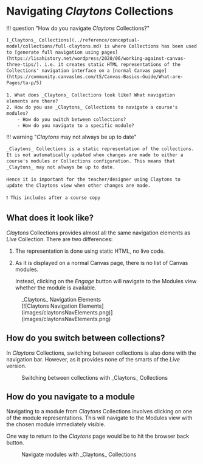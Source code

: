 # Navigating _Claytons_ Collections

!!! question "How do you navigate _Claytons_ Collections?"

	[_Claytons_ Collections](../reference/conceptual-model/collections/full-claytons.md) is where Collections has been used to [generate full navigation using pages](https://lisahistory.net/wordpress/2020/06/working-against-canvas-three-tips/). i.e. it creates static HTML representations of the Collections' navigation interface on a [normal Canvas page](https://community.canvaslms.com/t5/Canvas-Basics-Guide/What-are-Pages/ta-p/5) 

	1. What does _Claytons_ Collections look like? What navigation elements are there?
	2. How do you use _Claytons_ Collections to navigate a course's modules?
	    - How do you switch between collections?
	    - How do you navigate to a specific module?

!!! warning "_Claytons_ may not always be up to date"

	_Claytons_ Collections is a static representation of the collections. It is not automatically updated when changes are made to either a course's modules or Collections configuration. This means that _Claytons_ may not always be up to date. 

	Hence it is important for the teacher/designer using Claytons to update the Claytons view when other changes are made. 

	❗ This includes after a course copy


## What does it look like?

_Claytons_ Collections provides almost all the same navigation elements as _Live_ Collection. There are two differences:

1. The representation is done using static HTML, no live code.
2. As it is displayed on a normal Canvas page, there is no list of Canvas modules.

    Instead, clicking on the _Engage_ button will navigate to the Modules view whether the module is available.

<figure markdown>
<figcaption>_Claytons_ Navigation Elements</figcaption>
[![Claytons Navigation Elements](images/claytonsNavElements.png)](images/claytonsNavElements.png)
</figure>


## How do you switch between collections?

In _Claytons_ Collections, switching between collections is also done with the navigation bar.  However, as it provides none of the smarts of the _Live_ version.

<figure markdown>
<figcaption>Switching between collections with _Claytons_ Collections</figcaption>
<sl-animated-image src="../images/switchCollectionsClaytons.gif" alt="Switching between collections with Claytons collections" />
</figure>

## How do you navigate to a module

Navigating to a module from _Claytons_ Collections involves clicking on one of the module representations. This will navigate to the Modules view with the chosen module immediately visible.

One way to return to the _Claytons_ page would be to hit the browser back button.

<figure markdown>
<figcaption>Navigate modules with _Claytons_ Collections</figcaption>
<sl-animated-image src="../images/navigateModulesClaytons.gif" alt="Navigate with Claytons collections" />
</figure>

